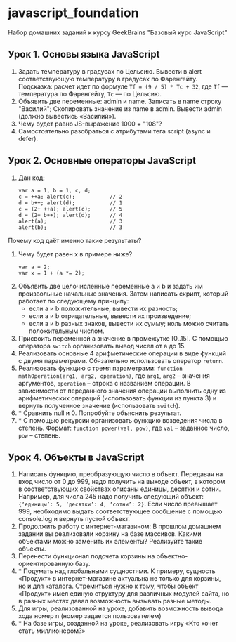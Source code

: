 # javascript_foundation

Набор домашних заданий к курсу GeekBrains "Базовый курс JavaScript"

## Урок 1. Основы языка JavaScript

1. Задать температуру в градусах по Цельсию. Вывести в alert соответствующую температуру в градусах по Фаренгейту. Подсказка: расчет идет по формуле `Tf = (9 / 5) * Tc + 32`, где `Tf` — температура по Фаренгейту, `Tc` — по Цельсию.
1. Объявить две переменные: admin и name. Записать в name строку "Василий"; Скопировать значение из name в admin. Вывести admin (должно вывестись «Василий»).
1. Чему будет равно JS-выражение 1000 + "108"?
1. Самостоятельно разобраться с атрибутами тега script (async и defer).

## Урок 2. Основные операторы JavaScript

1. Дан код:
    ```
    var a = 1, b = 1, c, d;
    c = ++a; alert(c);           // 2
    d = b++; alert(d);           // 1
    c = (2+ ++a); alert(c);      // 5
    d = (2+ b++); alert(d);      // 4
    alert(a);                    // 3
    alert(b);                    // 3
    ```
Почему код даёт именно такие результаты?
1. Чему будет равен x в примере ниже?
    ```
    var a = 2;
    var x = 1 + (a *= 2);
    ```
1. Объявить две целочисленные переменные a и b и задать им произвольные начальные значения. Затем написать скрипт, который работает по следующему принципу:
    * если a и b положительные, вывести их разность;
    * если а и b отрицательные, вывести их произведение;
    * если а и b разных знаков, вывести их сумму; ноль можно считать положительным числом. 
1. Присвоить переменной а значение в промежутке [0..15]. С помощью оператора `switch` организовать вывод чисел от a до 15. 
1. Реализовать основные 4 арифметические операции в виде функций с двумя параметрами. Обязательно использовать оператор `return`. 
1. Реализовать функцию с тремя параметрами: `function mathOperation(arg1, arg2, operation)`, где `arg1`, `arg2` – значения аргументов, `operation` – строка с названием операции. В зависимости от переданного значения операции выполнить одну из арифметических операций (использовать функции из пункта 3) и вернуть полученное значение (использовать `switch`). 
1. \* Сравнить null и 0. Попробуйте объяснить результат. 
1. \* С помощью рекурсии организовать функцию возведения числа в степень. Формат: `function power(val, pow)`, где `val` – заданное число, `pow` – степень.

## Урок 4. Объекты в JavaScript

1. Написать функцию, преобразующую число в объект. Передавая на вход число от 0 до 999, надо получить на выходе объект, 
в котором в соответствующих свойствах описаны единицы, десятки и сотни. Например, для числа 245 надо получить следующий 
объект: `{‘единицы’: 5, ‘десятки’: 4, ‘сотни’: 2}`. Если число превышает 999, необходимо выдать соответствующее сообщение 
с помощью console.log и вернуть пустой объект.
1. Продолжить работу с интернет-магазином: В прошлом домашнем задании вы реализовали корзину на базе массивов. 
Какими объектами можно заменить их элементы? Реализуйте такие объекты.
1. Перенести функционал подсчета корзины на объектно-ориентированную базу.
1. \* Подумать над глобальными сущностями. К примеру, сущность «Продукт» в интернет-магазине актуальна не только для 
корзины, но и для каталога. Стремиться нужно к тому, чтобы объект «Продукт» имел единую структуру для различных модулей 
сайта, но в разных местах давал возможность вызывать разные методы.
1. Для игры, реализованной на уроке, добавить возможность вывода хода номер n (номер задается пользователем)
1. \* На базе игры, созданной на уроке, реализовать игру «Кто хочет стать миллионером?»
